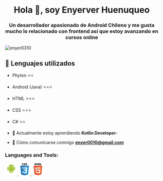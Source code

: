 <h1 align="center">Hola 👋, soy Enyerver Huenuqueo</h1><h3 align="center">Un desarrollador apasionado de Android Chileno y me gusta mucho lo relacionado con frontend así que estoy avanzando en cursos online</h3><p align="left"> <img src="https://komarev.com/ghpvc/?username=enyer0310&label=Profile%20views&color=0e75b6&style=flat" alt="enyer0310" /> </p>

<!-- Lenguajes -->
## 🚀 Lenguajes utilizados

- Phyton ⭐⭐
- Android (Java) ⭐⭐⭐
- HTML ⭐⭐⭐
- CSS ⭐⭐⭐
- C# ⭐⭐

- 📖 Actualmente estoy aprendiendo **Kotlin Developer**-
- 🌱 Cómo comunicarse conmigo **enyer0010@gmail.com**

</p><h3 align="left">Languages and Tools:</h3>



<a href="https://developer.android.com" target="_blank" rel="noreferrer"> <img src="https://raw.githubusercontent.com/devicons/devicon/master/icons/android/android-original-wordmark.svg" alt="android" width="40" height="40"/> </a> <a href="https://www.w3schools.com/css/" target="_blank" rel="noreferrer"> <img src="https://raw.githubusercontent.com/devicons/devicon/master/icons/css3/css3-original-wordmark.svg" alt="css3" width="40" height="40"/> </a> <a href="https://www.w3.org/html/" target="_blank" rel="noreferrer"> <img src="https://raw.githubusercontent.com/devicons/devicon/master/icons/html5/html5-original-wordmark.svg" alt="html5" width="40" height="40"/> </a> </p>
